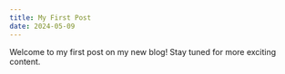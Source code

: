 ```yaml
---
title: My First Post
date: 2024-05-09
---
```


Welcome to my first post on my new blog! Stay tuned for more exciting content.
